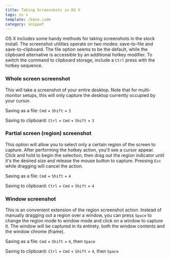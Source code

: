 ```yaml
---
title: Taking Screenshots in OS X
tags: os x
template: /base.jade
category: snippet
---
```


OS X includes some handy methods for taking screenshots in the stock install. The screenshot utilities operate on two modes: save-to-file and save-to-clipboard. The file option seems to be the default, while the clipboard alternative is accessible by an additional hotkey modifier. To switch the command to clipboard storage, include a `Ctrl` press with the hotkey sequence.

### Whole screen screenshot

This will take a screenshot of your entire desktop. Note that for multi-monitor setups, this will only capture the desktop currently occupied by your cursor.

Saving as a file: `Cmd` + `Shift` + `3`

Saving to clipboard: `Ctrl` + `Cmd` + `Shift` + `3`

### Partial screen (region) screenshot

This option will allow you to select only a certain region of the screen to capture. After performing the hotkey action, you'll see a cursor appear. Click and hold to begin the selection, then drag out the region indicator until it's the desired size and release the mouse button to capture. Pressing `Esc` while dragging will cancel the action.

Saving as a file: `Cmd` + `Shift` + `4`

Saving to clipboard: `Ctrl` + `Cmd` + `Shift` + `4`

### Window screenshot

This is an convenient extension of the region screenshot action. Instead of manually dragging out a region over a window, you can press `Space` to change the region mode to window mode and click on a window to capture it. The window will be captured in its entirety, both the window contents and the window chrome (frame).

Saving as a file: `Cmd` + `Shift` + `4`, then `Space`

Saving to clipboard: `Ctrl` + `Cmd` + `Shift` + `4`, then `Space`

